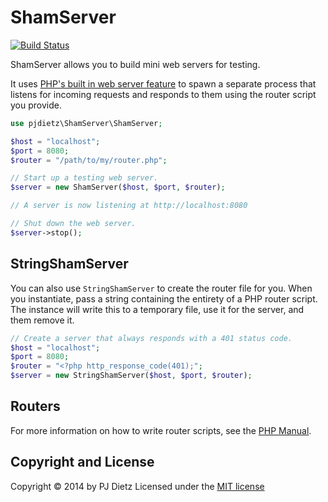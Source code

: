 # ShamServer

[![Build Status](https://travis-ci.org/pjdietz/ShamServer.svg?branch=master)](https://travis-ci.org/pjdietz/ShamServer)

ShamServer allows you to build mini web servers for testing.

It uses  [PHP's built in web server feature](http://php.net/manual/en/features.commandline.webserver.php) to spawn a separate process that listens for incoming requests and responds to them using the router script you provide.

```php
use pjdietz\ShamServer\ShamServer;

$host = "localhost";
$port = 8080;
$router = "/path/to/my/router.php";

// Start up a testing web server.
$server = new ShamServer($host, $port, $router);

// A server is now listening at http://localhost:8080

// Shut down the web server.
$server->stop();
```

## StringShamServer

You can also use `StringShamServer` to create the router file for you. When you instantiate, pass a string containing the entirety of a PHP router script. The instance will write this to a temporary file, use it for the server, and them remove it.

```php
// Create a server that always responds with a 401 status code.
$host = "localhost";
$port = 8080;
$router = "<?php http_response_code(401);";
$server = new StringShamServer($host, $port, $router);
```

## Routers

For more information on how to write router scripts, see the [PHP Manual](http://php.net/manual/en/features.commandline.webserver.php).


Copyright and License
---------------------
Copyright © 2014 by PJ Dietz
Licensed under the [MIT license](http://opensource.org/licenses/MIT)
